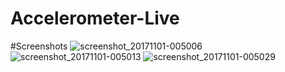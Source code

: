 # Accelerometer-Live

#Screenshots
![screenshot_20171101-005006](https://user-images.githubusercontent.com/30778983/32246346-b1919198-bea4-11e7-9fe8-9ab26e7a3cdc.jpg)
![screenshot_20171101-005013](https://user-images.githubusercontent.com/30778983/32246350-b502d512-bea4-11e7-8be6-d0e797b6f9cc.jpg)
![screenshot_20171101-005029](https://user-images.githubusercontent.com/30778983/32246352-b6863a5a-bea4-11e7-9d73-5e5718be242e.jpg)
